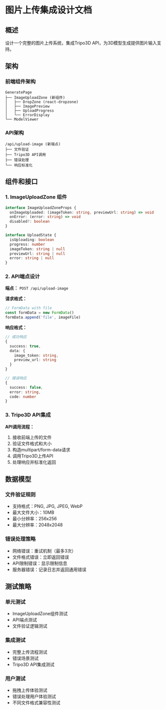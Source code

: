 # 图片上传集成设计文档

## 概述

设计一个完整的图片上传系统，集成Tripo3D API，为3D模型生成提供图片输入支持。

## 架构

### 前端组件架构
```
GeneratePage
├── ImageUploadZone (新组件)
│   ├── DropZone (react-dropzone)
│   ├── ImagePreview
│   ├── UploadProgress
│   └── ErrorDisplay
└── ModelViewer
```

### API架构
```
/api/upload-image (新端点)
├── 文件验证
├── Tripo3D API调用
├── 错误处理
└── 响应标准化
```

## 组件和接口

### 1. ImageUploadZone 组件

```typescript
interface ImageUploadZoneProps {
  onImageUploaded: (imageToken: string, previewUrl: string) => void
  onError: (error: string) => void
  disabled?: boolean
}

interface UploadState {
  isUploading: boolean
  progress: number
  imageToken: string | null
  previewUrl: string | null
  error: string | null
}
```

### 2. API端点设计

**端点：** `POST /api/upload-image`

**请求格式：**
```typescript
// FormData with file
const formData = new FormData()
formData.append('file', imageFile)
```

**响应格式：**
```typescript
// 成功响应
{
  success: true,
  data: {
    image_token: string,
    preview_url: string
  }
}

// 错误响应
{
  success: false,
  error: string,
  code: number
}
```

### 3. Tripo3D API集成

**API调用流程：**
1. 接收前端上传的文件
2. 验证文件格式和大小
3. 构造multipart/form-data请求
4. 调用Tripo3D上传API
5. 处理响应并标准化返回

## 数据模型

### 文件验证规则
- 支持格式：PNG, JPG, JPEG, WebP
- 最大文件大小：10MB
- 最小分辨率：256x256
- 最大分辨率：2048x2048

### 错误处理策略
- 网络错误：重试机制（最多3次）
- 文件格式错误：立即返回错误
- API限制错误：显示限制信息
- 服务器错误：记录日志并返回通用错误

## 测试策略

### 单元测试
- ImageUploadZone组件测试
- API端点测试
- 文件验证逻辑测试

### 集成测试
- 完整上传流程测试
- 错误场景测试
- Tripo3D API集成测试

### 用户测试
- 拖拽上传体验测试
- 错误处理用户体验测试
- 不同文件格式兼容性测试